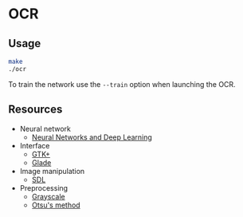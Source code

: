 # OCR

## Usage

```bash
make
./ocr
```

To train the network use the `--train` option when launching the OCR.

## Resources

- Neural network
    - [Neural Networks and Deep Learning](http://neuralnetworksanddeeplearning.com/)
- Interface
    - [GTK+](https://www.gtk.org/)
    - [Glade](https://glade.gnome.org/)
- Image manipulation
    - [SDL](https://www.libsdl.org/)
- Preprocessing
    - [Grayscale](https://en.wikipedia.org/wiki/Grayscale)
    - [Otsu's method](https://en.wikipedia.org/wiki/Otsu%27s_method)
